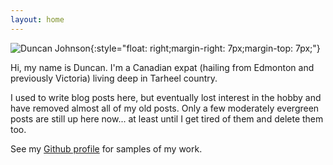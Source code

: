 ```yaml
---
layout: home
---
```


![Duncan Johnson]({{site.url}}/images/branding/duncan-white-for-web.jpg){:style="float: right;margin-right: 7px;margin-top: 7px;"} 

<span style="white-space:nowrap;">Hi, my name is Duncan.</span> I'm a Canadian expat (hailing from Edmonton and previously Victoria) living deep in Tarheel country.

I used to write blog posts here, but eventually lost interest in the hobby and have removed almost all of my old posts. Only a few moderately evergreen posts are still up here now... at least until I get tired of them and delete them too.

See my [Github profile](https://github.com/dtjohnso) for samples of my work.